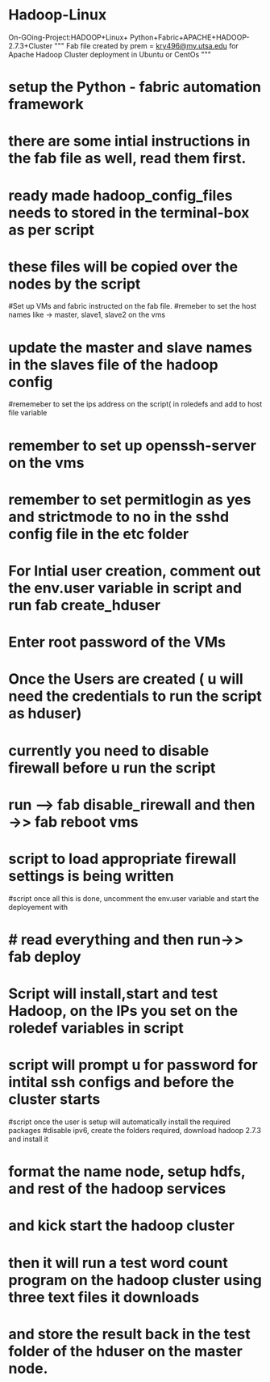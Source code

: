 # Hadoop-Linux
On-GOing-Project:HADOOP+Linux+ Python+Fabric+APACHE+HADOOP-2.7.3+Cluster
""" Fab file created by prem = kry496@my.utsa.edu for Apache Hadoop Cluster deployment in Ubuntu or CentOs """
# setup the Python - fabric automation framework
# there are some intial instructions in the fab file as well, read them first.
# ready made hadoop_config_files needs to stored in the terminal-box as per script
# these files will be copied over the nodes by the script
#Set up VMs and fabric instructed on the fab file.
#remeber to set the host names like -> master, slave1, slave2 on the vms
# update the master and slave names in the slaves file of the hadoop config
#rememeber to set the ips address on the script( in roledefs and add to host file variable
# remember to set up openssh-server on the vms
# remember to set permitlogin as yes and strictmode to no in the sshd config file in the etc folder
# For Intial user creation, comment out the env.user variable in script and run fab create_hduser
# Enter root password of the VMs
# Once the Users are created ( u will need the credentials to run the script as hduser)
# currently you need to disable firewall before u run the script
# run  --> fab disable_rirewall and then  ->> fab reboot vms
# script to load appropriate firewall settings is being written
#script once all this is done, uncomment the env.user variable and start the deployement with
# # read everything and then run->> fab deploy
# Script will install,start and test  Hadoop, on the IPs you set on  the roledef variables in script
# script will prompt u for password for intital ssh configs and before the cluster starts
#script once the user is setup will automatically install the required packages
#disable ipv6, create the folders required, download hadoop 2.7.3 and install it
# format the name node, setup hdfs, and rest of the hadoop services
# and kick start the hadoop cluster 
# then it will run a test word count program on the hadoop cluster using three text files it downloads
# and store the result back in the test folder of the hduser on the master node.

